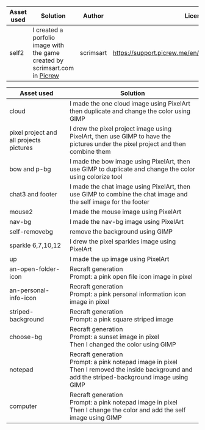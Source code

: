 | Asset used  | Solution | Author | Licensed
| ------------- | ------------- | ------------- | ------------- | 
|  self2 | I created a porfolio image with the game created by scrimsart.com in [Picrew](https://picrew.me/en/image_maker/606067) | scrimsart| https://support.picrew.me/en/about_picrew_player/promise|

| Asset used  | Solution | 
| ------------- | ------------- | 
| cloud | I made the one cloud image using PixelArt then duplicate and change the color using GIMP | 
| pixel project and all projects pictures  | I drew the pixel project image using PixelArt, then use GIMP to have the pictures under the pixel project and then combine them|
| bow and p-bg  | I made the bow image using PixelArt, then use GIMP to duplicate and change the color using colorize tool |
| chat3 and footer  | I made the chat image using PixelArt, then use GIMP to combine the chat image and the self image for the footer |
|  mouse2 |  I made the mouse image using PixelArt |
| nav-bg  |  I made the nav-bg image using PixelArt |
|  self-removebg | remove the background using GIMP |
| sparkle 6,7,10,12  | I drew the pixel sparkles image using PixelArt |
| up  | I made the up image using PixelArt |
| an-open-folder-icon | Recraft generation<br>Prompt: a pink open file icon image in pixel |
| an-personal-info-icon  | Recraft generation<br> Prompt: a pink personal information icon image in pixel |
| striped-background  | Recraft generation<br> Prompt: a pink square striped image |
| choose-bg  | Recraft generation<br> Prompt: a sunset image in pixel<br> Then I changed the color using GIMP |
| notepad  | Recraft generation<br> Prompt: a pink notepad image in pixel<br> Then I removed the inside background and add the striped-background image using GIMP |
| computer  | Recraft generation<br> Prompt: a pink notepad image in pixel<br> Then I change the color and add the self image using GIMP |

